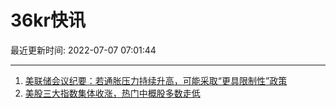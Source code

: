 # 36kr快讯

最近更新时间: 2022-07-07 07:01:44

--- 
1. [美联储会议纪要：若通胀压力持续升高，可能采取“更具限制性”政策](https://content-static.cctvnews.cctv.com/snow-book/index.html?t=1657131137223&toc_style_id=feeds_default&share_to=copy_url&track_id=91874349-FE85-456D-8832-52A381A467DC_678841270331&item_id=16762122361164721589) 
2. [美股三大指数集体收涨，热门中概股多数走低](https://36kr.com/newsflashes/1816599259147393) 
